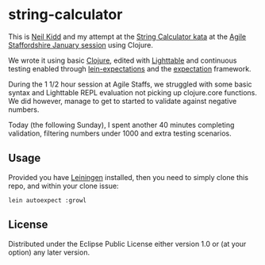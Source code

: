 # string-calculator

This is [Neil Kidd](https://github.com/neilkidd) and my attempt at the [String Calculator kata](http://osherove.com/tdd-kata-1/) at the [Agile Staffordshire January session](http://www.agilestaffordshire.org/agile/january-2014-kata-with-constraints/) using Clojure. 

We wrote it using basic [Clojure](http://clojure.org), edited with [Lighttable](http://www.lighttable.com) and continuous testing enabled through [lein-expectations](https://github.com/gar3thjon3s/lein-expectations) and the [expectation](https://github.com/jaycfields/expectations) framework. 

During the 1 1/2 hour session at Agile Staffs, we struggled with some basic syntax and Lighttable REPL evaluation not picking up clojure.core functions. We did however, manage to get to started to validate against negative numbers. 

Today (the following Sunday), I spent another 40 minutes completing validation, filtering numbers under 1000 and extra testing scenarios. 

## Usage

Provided you have [Leiningen](http://leiningen.org) installed, then you need to simply clone this repo, and within your clone issue:

    lein autoexpect :growl
    

## License

Distributed under the Eclipse Public License either version 1.0 or (at
your option) any later version.
